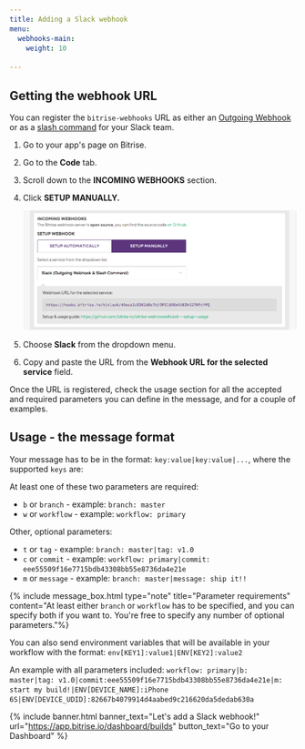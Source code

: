 ```yaml
---
title: Adding a Slack webhook
menu:
  webhooks-main:
    weight: 10

---
```

## Getting the webhook URL

You can register the `bitrise-webhooks` URL as either an [Outgoing Webhook](https://my.slack.com/services/new/outgoing-webhook) or as a [slash command](https://my.slack.com/services/new/slash-commands) for your Slack team.

1. Go to your app's page on Bitrise.
2. Go to the **Code** tab.
3. Scroll down to the **INCOMING WEBHOOKS** section.
4. Click **SETUP MANUALLY.**

   ![](/img/slack-webhook.png)
5. Choose **Slack** from the dropdown menu.
6. Copy and paste the URL from the **Webhook URL for the selected service** field.

Once the URL is registered, check the usage section for all the accepted and required parameters you can define in the message, and for a couple of examples.

## Usage - the message format

Your message has to be in the format: `key:value|key:value|...`,
where the supported `keys` are:

At least one of these two parameters are required:

* `b` or `branch` - example: `branch: master`
* `w` or `workflow` - example: `workflow: primary`

Other, optional parameters:

* `t` or `tag` - example: `branch: master|tag: v1.0`
* `c` or `commit` - example: `workflow: primary|commit: eee55509f16e7715bdb43308bb55e8736da4e21e`
* `m` or `message` - example: `branch: master|message: ship it!!`

{% include message_box.html type="note" title="Parameter requirements" content="At least either `branch` or `workflow` has to be specified, and you can specify both if you want to. You're free to specify any number of optional parameters."%}

You can also send environment variables that will be available in your workflow with the format: `env[KEY1]:value1|ENV[KEY2]:value2`

An example with all parameters included: `workflow: primary|b: master|tag: v1.0|commit:eee55509f16e7715bdb43308bb55e8736da4e21e|m: start my build!|ENV[DEVICE_NAME]:iPhone 6S|ENV[DEVICE_UDID]:82667b4079914d4aabed9c216620da5dedab630a`

{% include banner.html banner_text="Let's add a Slack webhook!" url="https://app.bitrise.io/dashboard/builds" button_text="Go to your Dashboard" %}